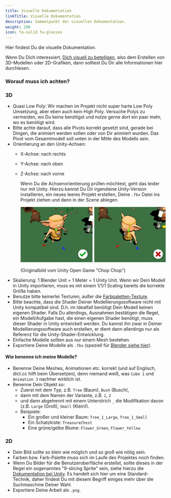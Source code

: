 ```yaml
---
title: Visuelle Dokumentation
linkTitle: Visuelle Dokumentation
description: Sammelpunkt der visuellen Dokumentation.
weight: 200
icon: fa-solid fa-glasses
---
```


Hier findest Du die visuelle Dokumentation.

Wenn Du Dich interessiert, [Dich visuell zu beteiligen](../contributing/visual/), also dem Erstellen von 3D-Modellen oder 2D-Grafiken, dann solltest Du Dir alle Informationen hier durchlesen.

### Worauf muss ich achten?

### 3D

* Quasi Low Poly: Wir machen im Projekt nicht super harte Low Poly Umsetzung, aber eben auch kein High Poly. 
  Versuche Polys zu vermeiden, wo Du keine benötigst und nutze gerne dort ein paar mehr, wo es benötigt wird.
* Bitte achte darauf, dass alle Pivots korrekt gesetzt sind, gerade bei Dingen, die animiert werden sollen oder von Dir animiert wurden.
  Das Pivot vom Gesamtmodell soll unten in der Mitte des Modells sein.
* Orientierung an den Unity-Achsen:
  * X-Achse: nach rechts
  * Y-Achse: nach oben
  * Z-Achse: nach vorne
    
    Wenn Du die Achsenorientierung prüfen möchtest, geht das leider nur mit Unity. Hierzu kannst Du Dir irgendeine Unity-Version installieren, ein neues leeres Projekt erstellen, Deine `.fbx` Datei ins Projekt ziehen und dann in der Scene ablegen.
    
    ![Achsenorientierung](assets/achsenorientierung-by-unity.png)
    
    (Originalbild vom Unity Open Game "Chop Chop")
* Skalierung: 1 Blender Unit = 1 Meter = 1 Unity Unit.
  Wenn wir Dein Modell in Unity importieren, muss es mit einem 1/1/1 Scaling bereits die korrekte Größe haben.
* Benutze bitte keinerlei Texturen, außer die [Farbpaletten-Texture](colors/).
* Bitte beachte, dass die Shader Deiner Modellierungssoftware nicht mit Unity kompatibel sind. D.h. im Idealfall benötigt Dein Modell keinen eigenen Shader. Falls Du allerdings, Ausnahmen bestätigen die Regel, ein Modell/Aufgabe hast, die einen eigenen Shader benötigt, muss dieser Shader in Unity entwickelt werden. Du kannst ihn zwar in Deiner Modellierungssoftware auch erstellen, er dient dann allerdings nur als Referenz für die Unity-Shader-Entwicklung.
* Einfache Modelle sollten aus nur einem Mesh bestehen.
* Exportiere Deine Modelle als `.fbx` (speziell für [Blender siehe hier](blender/)).

#### Wie benenne ich meine Modelle?

* Benenne Deine Meshes, Animationen etc. korrekt (und auf Englisch, dict.cc hilft beim Übersetzen), denn niemand weiß, was `Cube 1` und `Animation 3` nachher wirklich ist. 
* Benenne Dein Objekt so:
  * Zuerst mit dem Typ, z.B. `Tree` (Baum), `Bush` (Busch), 
  * dann mit dem Namen der Variante, z.B. `1`, `2`
  * und dann abgetrennt mit einem Unterstrich `_` die Modifikation davon (z.B. `Large` (Groß), `Small` (Klein)).
  * Beispiele:
    * Ein großer und kleiner Baum: `Tree_1_Large`, `Tree_1_Small`
    * Ein Schatzkiste: `TreasureChest`
    * Eine grüne/gelbe Blume: `Flower_Green`, `Flower_Yellow`

### 2D

* Dein Bild sollte so klein wie möglich und so groß wie nötig sein.
* Farben bzw. Farb-Palette muss sich im Laufe des Projektes noch finden.
* Wenn Du Bilder für die Benutzeroberfläche erstellst, sollte dieses in der Regel ein sogenanntes "9-slicing Sprite" sein, siehe hierzu die [Dokumentation bei Unity](https://docs.unity3d.com/Manual/9SliceSprites.html). Es handelt sich hier um eine Standard-Technik, daher findest Du mit diesem Begriff einiges mehr über die Suchmaschine Deiner Wahl.
* Exportiere Deine Arbeit als `.png`.